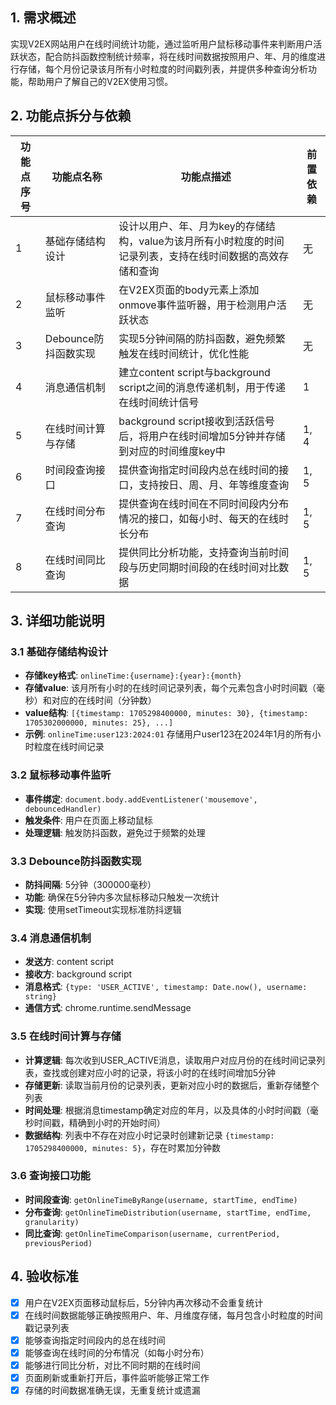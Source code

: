 ## 1. 需求概述

实现V2EX网站用户在线时间统计功能，通过监听用户鼠标移动事件来判断用户活跃状态，配合防抖函数控制统计频率，将在线时间数据按照用户、年、月的维度进行存储，每个月份记录该月所有小时粒度的时间戳列表，并提供多种查询分析功能，帮助用户了解自己的V2EX使用习惯。

## 2. 功能点拆分与依赖

| 功能点序号 | 功能点名称 | 功能点描述 | 前置依赖 |
|------------|------------|------------|----------|
| 1          | 基础存储结构设计 | 设计以用户、年、月为key的存储结构，value为该月所有小时粒度的时间记录列表，支持在线时间数据的高效存储和查询 | 无       |
| 2          | 鼠标移动事件监听 | 在V2EX页面的body元素上添加onmove事件监听器，用于检测用户活跃状态 | 无        |
| 3          | Debounce防抖函数实现 | 实现5分钟间隔的防抖函数，避免频繁触发在线时间统计，优化性能 | 无        |
| 4          | 消息通信机制 | 建立content script与background script之间的消息传递机制，用于传递在线时间统计信号 | 1        |
| 5          | 在线时间计算与存储 | background script接收到活跃信号后，将用户在线时间增加5分钟并存储到对应的时间维度key中 | 1, 4        |
| 6          | 时间段查询接口 | 提供查询指定时间段内总在线时间的接口，支持按日、周、月、年等维度查询 | 1, 5        |
| 7          | 在线时间分布查询 | 提供查询在线时间在不同时间段内分布情况的接口，如每小时、每天的在线时长分布 | 1, 5        |
| 8          | 在线时间同比查询 | 提供同比分析功能，支持查询当前时间段与历史同期时间段的在线时间对比数据 | 1, 5        |

## 3. 详细功能说明

### 3.1 基础存储结构设计
- **存储key格式**: `onlineTime:{username}:{year}:{month}`
- **存储value**: 该月所有小时的在线时间记录列表，每个元素包含小时时间戳（毫秒）和对应的在线时间（分钟数）
- **value结构**: `[{timestamp: 1705298400000, minutes: 30}, {timestamp: 1705302000000, minutes: 25}, ...]`
- **示例**: `onlineTime:user123:2024:01` 存储用户user123在2024年1月的所有小时粒度在线时间记录

### 3.2 鼠标移动事件监听
- **事件绑定**: `document.body.addEventListener('mousemove', debouncedHandler)`
- **触发条件**: 用户在页面上移动鼠标
- **处理逻辑**: 触发防抖函数，避免过于频繁的处理

### 3.3 Debounce防抖函数实现
- **防抖间隔**: 5分钟（300000毫秒）
- **功能**: 确保在5分钟内多次鼠标移动只触发一次统计
- **实现**: 使用setTimeout实现标准防抖逻辑

### 3.4 消息通信机制
- **发送方**: content script
- **接收方**: background script  
- **消息格式**: `{type: 'USER_ACTIVE', timestamp: Date.now(), username: string}`
- **通信方式**: chrome.runtime.sendMessage

### 3.5 在线时间计算与存储
- **计算逻辑**: 每次收到USER_ACTIVE消息，读取用户对应月份的在线时间记录列表，查找或创建对应小时的记录，将该小时的在线时间增加5分钟
- **存储更新**: 读取当前月份的记录列表，更新对应小时的数据后，重新存储整个列表
- **时间处理**: 根据消息timestamp确定对应的年月，以及具体的小时时间戳（毫秒时间戳，精确到小时的开始时间）
- **数据结构**: 列表中不存在对应小时记录时创建新记录 `{timestamp: 1705298400000, minutes: 5}`，存在时累加分钟数

### 3.6 查询接口功能
- **时间段查询**: `getOnlineTimeByRange(username, startTime, endTime)` 
- **分布查询**: `getOnlineTimeDistribution(username, startTime, endTime, granularity)`
- **同比查询**: `getOnlineTimeComparison(username, currentPeriod, previousPeriod)`

## 4. 验收标准

- [x] 用户在V2EX页面移动鼠标后，5分钟内再次移动不会重复统计
- [x] 在线时间数据能够正确按照用户、年、月维度存储，每月包含小时粒度的时间戳记录列表
- [x] 能够查询指定时间段内的总在线时间
- [x] 能够查询在线时间的分布情况（如每小时分布）
- [x] 能够进行同比分析，对比不同时期的在线时间
- [x] 页面刷新或重新打开后，事件监听能够正常工作
- [x] 存储的时间数据准确无误，无重复统计或遗漏 